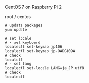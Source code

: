 
CentOS 7 on Raspberry Pi 2

root / centos

```
# update packages
yum update

# set locale
# - set keyboard
localectl set-keymap jp106
localectl set-keymap jp-OADG109A
# check
localctl
# - set lang
localectl set-locale LANG=ja_JP.utf8
# check
localectl
```

